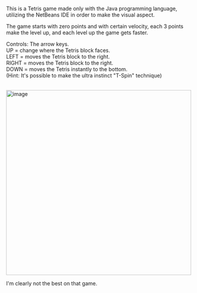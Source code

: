 This is a Tetris game made only with the Java programming language, utilizing the NetBeans IDE in order to make the visual aspect.

The game starts with zero points and with certain velocity, each 3 points make the level up, and each level up the game gets faster.

Controls: The arrow keys. <br>
UP = change where the Tetris block faces. <br>
LEFT = moves the Tetris block to the right. <br>
RIGHT = moves the Tetris block to the right. <br>
DOWN = moves the Tetris instantly to the bottom. <br>
(Hint: It's possible to make the ultra instinct "T-Spin" technique)

<br>

<img src="https://github.com/RodrigoSFS/Tetris/assets/104397781/9367344b-ce74-43b5-b761-8553aa5535b6" alt="image" width="500"/>

<br>

I'm clearly not the best on that game.
